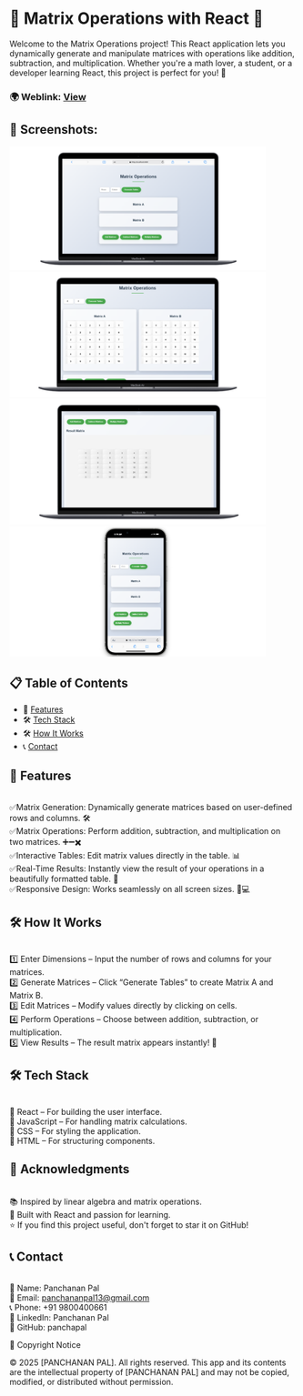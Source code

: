 # 🧮 Matrix Operations with React 🚀
Welcome to the Matrix Operations project! This React application lets you dynamically generate and manipulate matrices with operations like addition, subtraction, and multiplication. Whether you're a math lover, a student, or a developer learning React, this project is perfect for you! 🌟

### 🌍 Weblink: [View](https://matrix-projects.vercel.app)
## 📸 Screenshots:
<img width="450px;" src="https://github.com/panchapal/Matrix-Projects/blob/main/public/img/1.png"/>
<img width="450px;" src="https://github.com/panchapal/Matrix-Projects/blob/main/public/img/2.png"/>
<img width="450px;" src="https://github.com/panchapal/Matrix-Projects/blob/main/public/img/3.png"/>
<img width="450px;" src="https://github.com/panchapal/Matrix-Projects/blob/main/public/img/4.png"/>

## 📋 Table of Contents
- 🚀 [Features](#features)
- 🛠  [Tech Stack](#techstack)
- 🛠️ [How It Works](#howitworks)
- 📞 [Contact](#contact)


## 🚀 Features
<br/>✅Matrix Generation: Dynamically generate matrices based on user-defined rows and columns. 🛠️
<br/>✅Matrix Operations: Perform addition, subtraction, and multiplication on two matrices. ➕➖✖️
<br/>✅Interactive Tables: Edit matrix values directly in the table. 📊
<br/>✅Real-Time Results: Instantly view the result of your operations in a beautifully formatted table. 🎉
<br/>✅Responsive Design: Works seamlessly on all screen sizes. 📱💻

## 🛠️ How It Works
<br/>1️⃣ Enter Dimensions – Input the number of rows and columns for your matrices.
<br/>2️⃣ Generate Matrices – Click “Generate Tables” to create Matrix A and Matrix B.
<br/>3️⃣ Edit Matrices – Modify values directly by clicking on cells.
<br/>4️⃣ Perform Operations – Choose between addition, subtraction, or multiplication.
<br/>5️⃣ View Results – The result matrix appears instantly! 🎉

## 🛠️ Tech Stack
<br/>🚀 React – For building the user interface.
<br/>📜 JavaScript – For handling matrix calculations.
<br/>🎨 CSS – For styling the application.
<br/>📂 HTML – For structuring components.

## 🙏 Acknowledgments
<br/>📚 Inspired by linear algebra and matrix operations.
<br/>💙 Built with React and passion for learning.
<br/>⭐ If you find this project useful, don't forget to star it on GitHub!

## 📞 Contact
<br/>👤 Name: Panchanan Pal
<br/>📧 Email: panchananpal13@gmail.com
<br/>📞 Phone: +91 9800400661
<br/>🔗 LinkedIn: Panchanan Pal
<br/>🐙 GitHub: panchapal

📜 Copyright Notice

© 2025 [PANCHANAN PAL]. All rights reserved. This app and its contents are the intellectual property of [PANCHANAN PAL] and may not be copied, modified, or distributed without permission.
